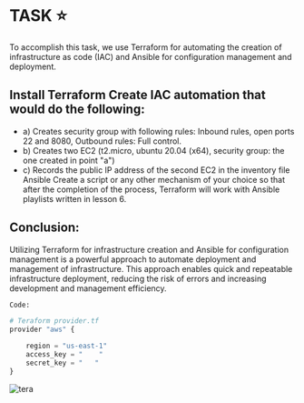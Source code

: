 # TASK :star:

To accomplish this task, we use Terraform for automating the creation of infrastructure as code (IAC) and Ansible for configuration management and deployment.
## Install Terraform Create IAC automation that would do the following: 
- a) Creates security group with following rules: Inbound rules, open ports 22 and 8080, Outbound rules: Full control.
- b) Creates two EC2 (t2.micro, ubuntu 20.04 (x64), security group: the one created in point "a")
- c) Records the public IP address of the second EC2 in the inventory file Ansible Create a script or any other mechanism of your choice so that after the completion of the process, Terraform will work with Ansible playlists written in lesson 6.

## Conclusion:
Utilizing Terraform for infrastructure creation and Ansible for configuration management is a powerful approach to automate deployment and management of infrastructure. This approach enables quick and repeatable infrastructure deployment, reducing the risk of errors and increasing development and management efficiency.

```python
Code:

# Teraform provider.tf
provider "aws" {

    region = "us-east-1"
    access_key = "    "
    secret_key = "   "
}
```
![tera](https://boxboat.com/2020/02/04/writing-a-custom-terraform-provider/featured.png)

